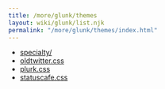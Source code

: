 ```yaml
---
title: /more/glunk/themes
layout: wiki/glunk/list.njk
permalink: "/more/glunk/themes/index.html"
---
```

- [specialty/](specialty/)
- [oldtwitter.css](oldtwitter.css)
- [plurk.css](plurk.css)
- [statuscafe.css](statuscafe.css)